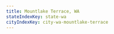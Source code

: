 ```yaml
---
title: Mountlake Terrace, WA
stateIndexKey: state-wa
cityIndexKey: city-wa-mountlake-terrace
---
```

